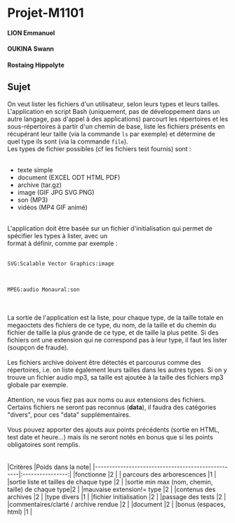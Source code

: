 # Projet-M1101

<h4>LION Emmanuel</h4>
<h4>OUKINA Swann</h4>
<h4>Rostaing Hippolyte</h4>

## Sujet
On veut lister les fichiers d'un utilisateur, selon leurs types et leurs tailles. L'application en script Bash (uniquement, pas de développement dans un autre langage, pas d'appel à des applications) parcourt les répertoires et les sous-répertoires à partir d'un chemin de base, liste les fichiers présents en récupérant leur taille (via la commande `ls` par exemple) et détermine de quel type ils sont (via la commande `file`).
</br>
Les types de fichier possibles (cf les fichiers test fournis) sont :
</br></br>
<ul>
  <li>texte simple</li>
  <li>document (EXCEL ODT HTML PDF)</li>
  <li>archive (tar.gz)</li>
  <li>image (GIF JPG SVG PNG)</li>
  <li>son (MP3)</li>
  <li>vidéos (MP4 GIF animé)</li>
</ul>
</br>
L'application doit être basée sur un fichier d'initialisation qui permet de spécifier les types à lister, avec un </br>format à définir, comme par exemple :
</br></br>

```text
SVG:Scalable Vector Graphics:image
```

</br>

```text
MPEG:audio Monaural:son
```

<br><br>
La sortie de l'application est la liste, pour chaque type, de la taille totale en megaoctets des fichiers de ce type, du nom, de la taille et du chemin du fichier de taille la plus grande de ce type, et de taille la plus petite. Si des fichiers ont une extension qui ne correspond pas à leur type, il faut les lister (soupçon de fraude).
</br></br>
Les fichiers archive doivent être détectés et parcourus comme des répertoires, i.e. on liste également leurs tailles dans les autres types. Si on y trouve un fichier audio mp3, sa taille est ajoutée à la taille des fichiers mp3 globale par exemple.
</br></br>
Attention, ne vous fiez pas aux noms ou aux extensions des fichiers. Certains fichiers ne seront pas reconnus (**data**), il faudra des catégories "divers", pour ces "data" supplémentaires.
</br></br>
Vous pouvez apporter des ajouts aux points précédents (sortie en HTML, test date et heure...) mais ils ne seront notés en bonus que si les points obligatoires sont remplis.
</br></br></br>
|Critères                                           |Poids dans la note|
|---------------------------------------------------|:----------------:|
|fonctionne                                         |2                 |
|	parcours des arborescences                        |1                 |
|sortie liste et tailles de chaque type             |2                 |
|sortie min max (nom, chemin, taille) de chaque type|2                 |
|mauvaise extension!= type                          |2                 |
|contenus des archives                              |2                 |
|type divers                                        |1                 |
|fichier initialisation                             |2                 |
|passage des tests                                  |2                 |
|commentaires/clarté / archive rendue               |2                 |
|document                                           |2                 |
|bonus (espaces, html)                              |1                 |

